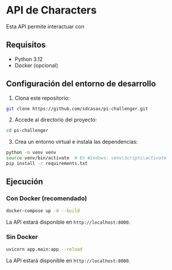 # API de Characters

Esta API permite interactuar con 

## Requisitos

- Python 3.12
- Docker (opcional)

## Configuración del entorno de desarrollo

1. Clona este repositorio:

```bash
git clone https://github.com/sdcasas/pi-challenger.git
```

2. Accede al directorio del proyecto:

```bash
cd pi-challenger
```

3. Crea un entorno virtual e instala las dependencias:

```bash
python -m venv venv
source venv/bin/activate  # En Windows: venv\Scripts\activate
pip install -r requirements.txt
```

## Ejecución

### Con Docker (recomendado)

```bash
docker-compose up -d --build
```

La API estará disponible en `http://localhost:8000`.

### Sin Docker

```bash
uvicorn app.main:app --reload
```

La API estará disponible en `http://localhost:8000`.

